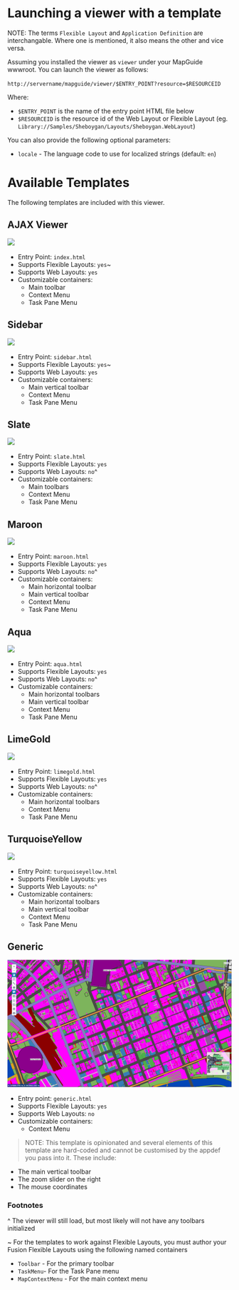 # Launching a viewer with a template

NOTE: The terms `Flexible Layout` and `Application Definition` are interchangable. Where one is mentioned, it also means the other and vice versa.

Assuming you installed the viewer as `viewer` under your MapGuide wwwroot. You can launch the viewer as follows:

`http://servername/mapguide/viewer/$ENTRY_POINT?resource=$RESOURCEID`

Where:

 * `$ENTRY_POINT` is the name of the entry point HTML file below
 * `$RESOURCEID` is the resource id of the Web Layout or Flexible Layout (eg. `Library://Samples/Sheboygan/Layouts/Sheboygan.WebLayout`)

You can also provide the following optional parameters:

 * `locale` - The language code to use for localized strings (default: `en`)

# Available Templates

The following templates are included with this viewer.

## AJAX Viewer

![](https://github.com/jumpinjackie/mapguide-react-layout/raw/master/docs_dev/content/ajax-viewer.png)

 * Entry Point: `index.html`
 * Supports Flexible Layouts: `yes`~
 * Supports Web Layouts: `yes`
 * Customizable containers:
    * Main toolbar
    * Context Menu
    * Task Pane Menu

## Sidebar

![](https://github.com/jumpinjackie/mapguide-react-layout/raw/master/docs_dev/content/sidebar.png)

 * Entry Point: `sidebar.html`
 * Supports Flexible Layouts: `yes`~
 * Supports Web Layouts: `yes`
 * Customizable containers:
    * Main vertical toolbar
    * Context Menu
    * Task Pane Menu

## Slate

![](https://github.com/jumpinjackie/mapguide-react-layout/raw/master/docs_dev/content/slate.png)

 * Entry Point: `slate.html`
 * Supports Flexible Layouts: `yes`
 * Supports Web Layouts: `no`^
 * Customizable containers:
    * Main toolbars
    * Context Menu
    * Task Pane Menu

## Maroon

![](https://github.com/jumpinjackie/mapguide-react-layout/raw/master/docs_dev/content/maroon.png)

 * Entry Point: `maroon.html`
 * Supports Flexible Layouts: `yes`
 * Supports Web Layouts: `no`^
 * Customizable containers:
    * Main horizontal toolbar
    * Main vertical toolbar
    * Context Menu
    * Task Pane Menu

## Aqua

![](https://github.com/jumpinjackie/mapguide-react-layout/raw/master/docs_dev/content/aqua.png)

 * Entry Point: `aqua.html`
 * Supports Flexible Layouts: `yes`
 * Supports Web Layouts: `no`^
 * Customizable containers:
    * Main horizontal toolbars
    * Main vertical toolbar
    * Context Menu
    * Task Pane Menu

## LimeGold

![](https://github.com/jumpinjackie/mapguide-react-layout/raw/master/docs_dev/content/limegold.png)

 * Entry Point: `limegold.html`
 * Supports Flexible Layouts: `yes`
 * Supports Web Layouts: `no`^
 * Customizable containers:
   * Main horizontal toolbars
   * Context Menu
   * Task Pane Menu

## TurquoiseYellow

![](https://github.com/jumpinjackie/mapguide-react-layout/raw/master/docs_dev/content/turquoise-yellow.png)

 * Entry Point: `turquoiseyellow.html`
 * Supports Flexible Layouts: `yes`
 * Supports Web Layouts: `no`^
 * Customizable containers:
   * Main horizontal toolbars
   * Main vertical toolbar
   * Context Menu
   * Task Pane Menu

## Generic

![](https://github.com/jumpinjackie/mapguide-react-layout/raw/master/docs_dev/content/generic.png)

 * Entry point: `generic.html`
 * Supports Flexible Layouts: `yes`
 * Supports Web Layouts: `no`
 * Customizable containers:
    * Context Menu

> NOTE: This template is opinionated and several elements of this template are hard-coded and cannot be customised by the appdef you pass into it. These include:
  * The main vertical toolbar
  * The zoom slider on the right
  * The mouse coordinates

### Footnotes

^ The viewer will still load, but most likely will not have any toolbars initialized

~ For the templates to work against Flexible Layouts, you must author your Fusion Flexible Layouts using the following named containers
 * `Toolbar` - For the primary toolbar
 * `TaskMenu`- For the Task Pane menu
 * `MapContextMenu` - For the main context menu